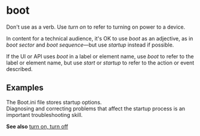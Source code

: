 # boot

Don't use as a verb. Use *turn on* to refer to turning on power to a device. 

In content for a technical audience, it's OK to use *boot* as an adjective, as in *boot sector* and *boot sequence*—but use *startup* instead if possible.

If the UI or API uses *boot* in a label or element name, use *boot* to refer to the label or element name, but use *start* or *startup* to refer to the action or event described.

## Examples

The Boot.ini file stores startup options.  
Diagnosing and correcting problems that affect the startup process is an important troubleshooting skill.  

**See also** [turn on, turn off](~/a-z-word-list-term-collections/t/turn-on-turn-off.md)
